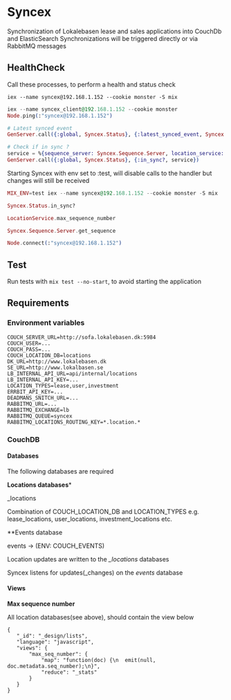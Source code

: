 # Syncex

Synchronization of Lokalebasen lease and sales applications into CouchDb and ElasticSearch
Synchronizations will be triggered directly or via RabbitMQ messages




## HealthCheck

Call these processes, to perform a health and status check

`iex --name syncex@192.168.1.152 --cookie monster -S mix`

```elixir
iex --name syncex_client@192.168.1.152 --cookie monster
Node.ping(:"syncex@192.168.1.152")

# Latest synced event
GenServer.call({:global, Syncex.Status}, {:latest_synced_event, Syncex.UpdateWorker})

# Check if in sync ?
service = %{sequence_server: Syncex.Sequence.Server, location_service: LocationService}
GenServer.call({:global, Syncex.Status}, {:in_sync?, service})
```


Starting Syncex with env set to :test, will disable calls to the handler but changes will still be received

```elixir
MIX_ENV=test iex --name syncex@192.168.1.152 --cookie monster -S mix
```


```elixir
Syncex.Status.in_sync?

LocationService.max_sequence_number

Syncex.Sequence.Server.get_sequence

Node.connect(:"syncex@192.168.1.152")

```

## Test
Run tests with `mix test --no-start`, to avoid starting the application

## Requirements

### Environment variables

```shell
COUCH_SERVER_URL=http://sofa.lokalebasen.dk:5984
COUCH_USER=...
COUCH_PASS=...
COUCH_LOCATION_DB=locations
DK_URL=http://www.lokalebasen.dk
SE_URL=http://www.lokalbasen.se
LB_INTERNAL_API_URL=api/internal/locations
LB_INTERNAL_API_KEY=...
LOCATION_TYPES=lease,user,investment
ERRBIT_API_KEY=...
DEADMANS_SNITCH_URL=...
RABBITMQ_URL=...
RABBITMQ_EXCHANGE=lb
RABBITMQ_QUEUE=syncex
RABBITMQ_LOCATIONS_ROUTING_KEY=*.location.*
```

### CouchDB

#### Databases

The following databases are required

**Locations databases***

<TYPE>_locations

Combination of COUCH_LOCATION_DB and LOCATION_TYPES
e.g. lease_locations, user_locations, investment_locations etc.

**Events database

events -> (ENV: COUCH_EVENTS)

Location updates are written to the *<TYPE>_locations* databases

Syncex listens for updates(_changes) on the *events* database

#### Views



**Max sequence number**

All location databases(see above), should contain the view below

```
{
   "_id": "_design/lists",
   "language": "javascript",
   "views": {
       "max_seq_number": {
           "map": "function(doc) {\n  emit(null, doc.metadata.seq_number);\n}",
           "reduce": "_stats"
       }
   }
}
```
